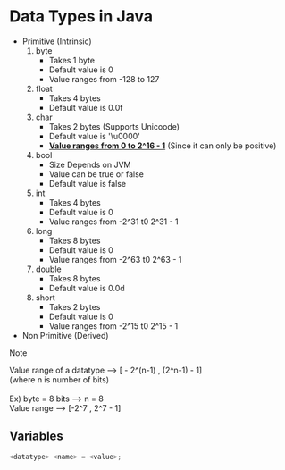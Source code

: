 # Data Types in Java

- Primitive (Intrinsic)
    1. byte
        - Takes 1 byte
        - Default value is 0
        - Value ranges from -128 to 127
    2. float
        - Takes 4 bytes
        - Default value is 0.0f
    3. char
        - Takes 2 bytes (Supports Unicoode)
        - Default value is '\u0000'
        - <ins>**Value ranges from 0 to 2^16 - 1**</ins> (Since it can only be positive)
    4. bool
        - Size Depends on JVM
        - Value can be true or false
        - Default value is false
    5. int
        - Takes 4 bytes
        - Default value is 0
        - Value ranges from -2^31 t0 2^31 - 1
    6. long
        - Takes 8 bytes
        - Default value is 0
        - Value ranges from -2^63 t0 2^63 - 1
    7. double
        - Takes 8 bytes
        - Default value is 0.0d
    8. short
        - Takes 2 bytes
        - Default value is 0
        - Value ranges from -2^15 t0 2^15 - 1
- Non Primitive (Derived)

>[!NOTE]
Value range of a datatype --> [ - 2^(n-1) , (2^n-1) - 1]  
(where n is number of bits)  
\
Ex) byte = 8 bits --> n = 8  
    Value range --> [-2^7 , 2^7 - 1]

## Variables
```java
<datatype> <name> = <value>;
```